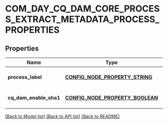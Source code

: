 # COM_DAY_CQ_DAM_CORE_PROCESS_EXTRACT_METADATA_PROCESS_PROPERTIES

## Properties
Name | Type | Description | Notes
------------ | ------------- | ------------- | -------------
**process_label** | [**CONFIG_NODE_PROPERTY_STRING**](configNodePropertyString.md) |  | [optional] [default to null]
**cq_dam_enable_sha1** | [**CONFIG_NODE_PROPERTY_BOOLEAN**](configNodePropertyBoolean.md) |  | [optional] [default to null]

[[Back to Model list]](../README.md#documentation-for-models) [[Back to API list]](../README.md#documentation-for-api-endpoints) [[Back to README]](../README.md)



